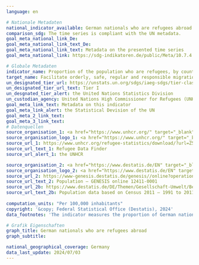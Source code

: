 ```yaml
---
language: en    

# Nationale Metadaten    
national_indicator_available: German nationals who are refugees abroad    
comparison_sdg: The time series is compliant with the UN metadata.    
goal_meta_national_link_De: 
goal_meta_national_link_text_De: 
goal_meta_national_link_text: Metadata on the presented time series
goal_meta_national_link: https://sdg-indikatoren.de/public/Meta/10.7.4.pdf    

# Globale Metadaten    
indicator_name: Proportion of the population who are refugees, by country of origin    
target_name: Facilitate orderly, safe, regular and responsible migration and mobility of people, including through the implementation of planned and well-managed migration policies    
un_designated_tier_url: https://unstats.un.org/sdgs/iaeg-sdgs/tier-classification/    
un_designated_tier_url_text: Tier I    
un_desgnated_tier_alert: the United Nations Statistics Division    
un_custodian_agency: United Nations High Commissioner for Refugees (UNHCR)    
goal_meta_link_text: Metadata on this indicator    
goal_meta_link_alert: the Statistical Devision of the UN    
goal_meta_2_link_text:     
goal_meta_3_link_text:         
# Datenquellen
source_organisation_1: <a href="https://www.unhcr.org/" target="_blank" onclick="return confirm_alert('the UNHCR','En');"> United Nations High Commissioner for Refugees (UNHCR) </a>
source_organisation_logo_1: <a href="https://www.unhcr.org/" target="_blank" onclick="return confirm_alert('the UNHCR','En');"><img src="https://sdg-indikatoren.de/public/OrgImgEn/unhcr.png" alt="Logo unhcr" style="height:60px; width:148px"/></a>
source_url_1: https://www.unhcr.org/refugee-statistics/download/?url=Z5qp0j
source_url_text_1: Refugee Data Finder
source_url_alert_1: the UNHCR

source_organisation_2: <a href="https://www.destatis.de/EN" target="_blank"> Federal Statistical Office (Destatis) </a>
source_organisation_logo_2: <a href="https://www.destatis.de/EN" target="_blank"><img src="https://sdg-indikatoren.de/public/OrgImgEn/destatis.png" alt="Logo destatis" style="height:60px; width:148px"/></a>
source_url_2: https://www-genesis.destatis.de/genesis//online?operation=table&code=12411-0001&bypass=true&language=en
source_url_text_2: Population – GENESIS online 12411-0001
source_url_2b: https://www.destatis.de/DE/Themen/Gesellschaft-Umwelt/Bevoelkerung/Bevoelkerungsstand/_inhalt.html#sprg233540
source_url_text_2b: Population data based on Census 2011 – 1991 to 2011 (only available in German)
    
computation_units: "Per 100,000 inhabitants"    
copyright: '&copy; Federal Statistical Office (Destatis), 2024'    
data_footnotes: 'The indicator measures the proportion of German nationals who are refugees abroad per 100,000 inhabitants of Germany rather than the number of refugees living in Germany.<br>• 2022 revised data.<br>• For 2010, the population was calculated backwards using the 2011 census and migration, birth and death statistics.<br>• Refugee: A person who is outside the country of his or her nationality or permanent residence and who, owing to his or her race, religion, nationality, membership of a particular social group or political opinion, has a well-founded fear of being persecuted and is unable to avail himself or herself of the protection of that country or to return there owing to that fear of persecution (Article 1 of the Geneva Convention).'    

# Grafik Eigenschaften    
graph_title: German nationals who are refugees abroad
graph_subtitle:     

national_geographical_coverage: Germany    
data_last_update: 2024/07/03    
---
```


<span></span>